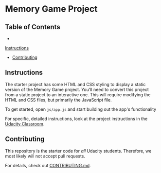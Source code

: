 # Memory Game Project

## Table of Contents

* 
[Instructions](#instructions)
* [Contributing](#contributing)

## Instructions


The starter project has some HTML and CSS styling to display a static version of the Memory Game project. 
You'll need to convert this project from a static project to an interactive one. 
This will require modifying the HTML and CSS files, but primarily the JavaScript file.


To get started, open `js/app.js` and start building out the app's functionality

For specific, detailed instructions, 
look at the project instructions in the [Udacity Classroom](https://classroom.udacity.com/me).


## Contributing

This repository is the starter code for _all_ Udacity students. 
Therefore, we most likely will not accept pull requests.

For details, check out [CONTRIBUTING.md](CONTRIBUTING.md).
